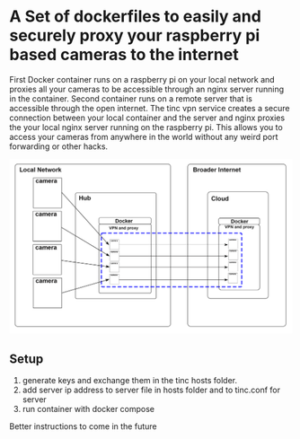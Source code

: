 # A Set of dockerfiles to easily and securely proxy your raspberry pi based cameras to the internet

 First Docker container runs on a raspberry pi on your local network and proxies all your cameras to be accessible through an nginx server running in the container. Second container runs on a remote server that is accessible through the open internet. The tinc vpn service creates a secure connection between your local container and the server and nginx proxies the your local nginx server running on the raspberry pi. This allows you to access your cameras from anywhere in the world without any weird port forwarding or other hacks.

![diagram](diagram.png)

## Setup
1. generate keys and exchange them in the tinc hosts folder.
2. add server ip address to server file in hosts folder and to tinc.conf for server
3. run container with docker compose

Better instructions to come in the future


